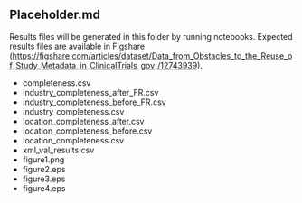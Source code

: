 ## Placeholder.md

Results files will be generated in this folder by running notebooks. Expected results files are available in Figshare (https://figshare.com/articles/dataset/Data_from_Obstacles_to_the_Reuse_of_Study_Metadata_in_ClinicalTrials_gov_/12743939).
* completeness.csv
* industry_completeness_after_FR.csv
* industry_completeness_before_FR.csv
* industry_completeness.csv
* location_completeness_after.csv
* location_completeness_before.csv
* location_completeness.csv
* xml_val_results.csv
* figure1.png
* figure2.eps
* figure3.eps
* figure4.eps
